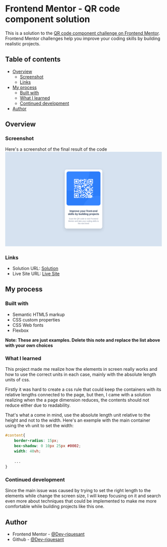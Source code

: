 # Frontend Mentor - QR code component solution

This is a solution to the [QR code component challenge on Frontend Mentor](https://www.frontendmentor.io/challenges/qr-code-component-iux_sIO_H). Frontend Mentor challenges help you improve your coding skills by building realistic projects. 

## Table of contents

- [Overview](#overview)
  - [Screenshot](#screenshot)
  - [Links](#links)
- [My process](#my-process)
  - [Built with](#built-with)
  - [What I learned](#what-i-learned)
  - [Continued development](#continued-development)
- [Author](#author)

## Overview

### Screenshot

Here's a screenshot of the final result of the code
![](./screenshot.png)

### Links

- Solution URL: [Solution](https://your-solution-url.com)
- Live Site URL: [Live Site](https://your-live-site-url.com)

## My process

### Built with

- Semantic HTML5 markup
- CSS custom properties
- CSS Web fonts
- Flexbox

**Note: These are just examples. Delete this note and replace the list above with your own choices**

### What I learned

This project made me realize how the elements in screen really works and how to use the correct units in each case, mainly with the absolute length units of css.

Firstly it was hard to create a css rule that could keep the containers with its relative lengths connected to the page, but then, I came with a solution realizing when the a page dimension reduces, the contents should not reduce either due to readability.

That's what a come in mind, use the absolute length unit relative to the height and not to the width. Here's an exemple with the main container using the vh unit to set the width:

```css
#content{
    border-radius: 15px;
    box-shadow: 0 10px 25px #0002;
    width: 40vh;

    ...
}
```

### Continued development

Since the main issue was caused by trying to set the right length to the elements while change the screen size, I will keep focusing on it and search even more about techniques that could be implemented to make me more comfortable while building projects like this one.

## Author

- Frontend Mentor - [@Dev-riquesant](https://www.frontendmentor.io/profile/Dev-riquesant)
- Github - [@Dev-riquesant](https://github.com/devriquesant)
